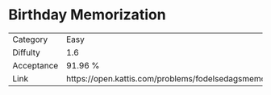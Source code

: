 # Birthday Memorization

<table>
    <tr>
        <td>Category</td>
        <td>Easy</td>
    </tr>
    <tr>
        <td>Diffulty</td>
        <td>1.6</td>
    </tr>
    <tr>
        <td>Acceptance</td>
        <td>91.96 %</td>
    </tr>
    <tr>
        <td>Link</td>
        <td>https://open.kattis.com/problems/fodelsedagsmemorisering</td>
    </tr>
</table>